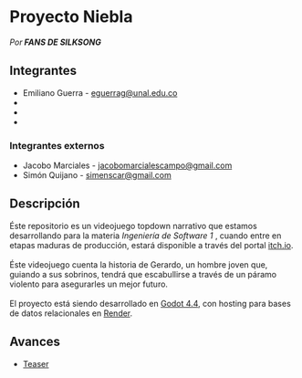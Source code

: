 # Proyecto Niebla
<i> Por<b> FANS DE SILKSONG </b> </i>

## Integrantes
- Emiliano Guerra - eguerrag@unal.edu.co 
-
-
-

### Integrantes externos
- Jacobo Marciales - jacobomarcialescampo@gmail.com
- Simón Quijano - simenscar@gmail.com

## Descripción
Éste repositorio es un videojuego topdown narrativo que estamos desarrollando para la materia <i> Ingeniería de Software 1 </i>, cuando entre en etapas maduras de producción, estará disponible a través del portal [itch.io](https://itch.io). <br> <br>
Éste videojuego cuenta la historia de Gerardo, un hombre joven que, guiando a sus sobrinos, tendrá que escabullirse a través de un páramo violento para asegurarles un mejor futuro. <br> <br>
El proyecto está siendo desarrollado en [Godot 4.4](https://godotengine.org), con hosting para bases de datos relacionales en [Render](https://render.com).

## Avances
- [Teaser](https://www.youtube.com/watch?v=1qowAzNawa4)
 
